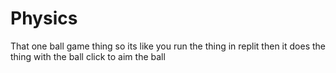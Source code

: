 # Physics
That one ball game thing
so its like you run the thing in replit
then it does the thing with the ball
click to aim the ball
